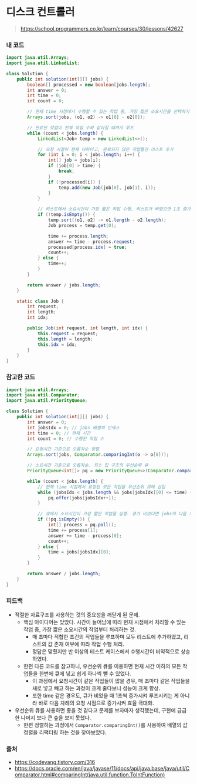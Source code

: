 # 디스크 컨트롤러

> https://school.programmers.co.kr/learn/courses/30/lessons/42627

### 내 코드

```java
import java.util.Arrays;
import java.util.LinkedList;

class Solution {
    public int solution(int[][] jobs) {
        boolean[] processed = new boolean[jobs.length];
        int answer = 0;
        int time = 0;
        int count = 0;

        // 현재 time 시점에서 수행할 수 있는 작업 중, 가장 짧은 소요시간을 선택하기 위해 정렬
        Arrays.sort(jobs, (o1, o2) -> o1[0] - o2[0]);

        // 완료된 작업이 전체 작업 수와 같아질 때까지 루프
        while (count < jobs.length) {
            LinkedList<Job> temp = new LinkedList<>();

            // 요청 시점이 현재 이하이고, 완료되지 않은 작업들만 리스트 추가
            for (int i = 0; i < jobs.length; i++) {
                int[] job = jobs[i];
                if (job[0] > time) {
                    break;
                }
                if (!processed[i]) {
                    temp.add(new Job(job[0], job[1], i));
                }
            }

            // 리스트에서 소요시간이 가장 짧은 작업 수행. 리스트가 비었으면 1초 증가
            if (!temp.isEmpty()) {
                temp.sort((o1, o2) -> o1.length - o2.length);
                Job process = temp.get(0);

                time += process.length;
                answer += time - process.request;
                processed[process.idx] = true;
                count++;
            } else {
                time++;
            }
        }

        return answer / jobs.length;
    }

    static class Job {
        int request;
        int length;
        int idx;

        public Job(int request, int length, int idx) {
            this.request = request;
            this.length = length;
            this.idx = idx;
        }
    }
}
```

### 참고한 코드

```java
import java.util.Arrays;
import java.util.Comparator;
import java.util.PriorityQueue;

class Solution {
    public int solution(int[][] jobs) {
        int answer = 0;
        int jobsIdx = 0; // jobs 배열의 인덱스
        int time = 0; // 현재 시간
        int count = 0; // 수행된 작업 수

        // 요청시간 기준으로 오름차순 정렬
        Arrays.sort(jobs, Comparator.comparingInt(o -> o[0]));

        // 소요시간 기준으로 오름차순. 최소 힙 구조의 우선순위 큐
        PriorityQueue<int[]> pq = new PriorityQueue<>(Comparator.comparingInt(o -> o[1]));

        while (count < jobs.length) {
            // 현재 time 시점에서 요청된 모든 작업을 우선순위 큐에 삽입
            while (jobsIdx < jobs.length && jobs[jobsIdx][0] <= time) {
                pq.offer(jobs[jobsIdx++]);
            }

            // 큐에서 소요시간이 가장 짧은 작업을 실행. 큐가 비었다면 jobs의 다음 차례 요청시간으로 시간을 설정
            if (!pq.isEmpty()) {
                int[] process = pq.poll();
                time += process[1];
                answer += time - process[0];
                count++;
            } else {
                time = jobs[jobsIdx][0];
            }
        }

        return answer / jobs.length;
    }
}
```

### 피드백

- 적절한 자료구조를 사용하는 것의 중요성을 깨닫게 된 문제.
    - 핵심 아이디어는 맞았다. 시간이 늘어남에 따라 현재 시점에서 처리할 수 있는 작업 중, 가장 짧은 소요시간의 작업부터 처리하는 것.
        - 매 초마다 적합한 조건의 작업들을 루프하며 모두 리스트에 추가하였고, 리스트의 값 존재 여부에 따라 작업 수행 처리.
        - 정답은 맞췄지만 반 이상의 테스트 케이스에서 수행시간이 비약적으로 상승하였다.
    - 한편 다른 코드를 참고하니, 우선순위 큐를 이용하면 현재 시간 이하의 모든 작업들을 한번에 큐에 넣고 쉽게 하나씩 뺄 수 있었다.
        - 이 과정에서 요청시간이 같은 작업들이 많을 경우, 매 초마다 같은 작업들을 새로 넣고 빼고 하는 과정이 크게 줄다보니 성능이 크게 향상.
        - 또한 time 같은 경우도, 큐가 비었을 때 1초씩 증가시켜 루프시키는 게 아니라 바로 다음 차례의 요청 시점으로 증가시켜 효율 극대화.
- 우선순위 큐를 사용하면 좋을 것 같다고 문제를 보자마자 생각했는데, 구현에 급급한 나머지 보다 큰 숲을 보지 못했다.
    - 한편 정렬하는 과정에서 `Comparator.comparingInt()`를 사용하여 배열의 값 정렬을 리팩터링 하는 것을 찾아보았다.

### 출처

- https://codevang.tistory.com/316
- https://docs.oracle.com/en/java/javase/11/docs/api/java.base/java/util/Comparator.html#comparingInt(java.util.function.ToIntFunction)
